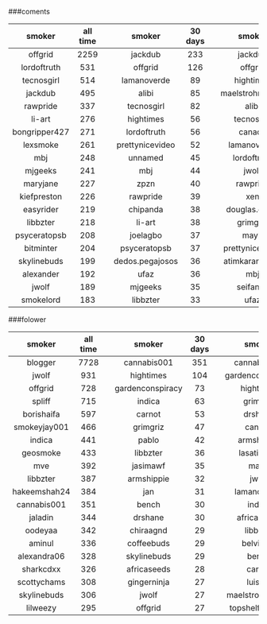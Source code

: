 ###coments

|<center>smoker</center>|<center>all time</center>|<center></center>|<center>smoker</center>|<center>30 days</center>|<center></center>|<center>smoker</center>|<center>7 days</center>|
|--|--|--|--|--|--|--|--|
|<center>	offgrid	</center>|<center>	2259	</center>|<center></center>|<center>	jackdub	</center>|<center>	233	</center>|<center></center>|<center>	jackdub	</center>|<center>	67	</center>|
|<center>	lordoftruth	</center>|<center>	531	</center>|<center></center>|<center>	offgrid	</center>|<center>	126	</center>|<center></center>|<center>	offgrid	</center>|<center>	28	</center>|
|<center>	tecnosgirl	</center>|<center>	514	</center>|<center></center>|<center>	lamanoverde	</center>|<center>	89	</center>|<center></center>|<center>	hightimes	</center>|<center>	25	</center>|
|<center>	jackdub	</center>|<center>	495	</center>|<center></center>|<center>	alibi	</center>|<center>	85	</center>|<center></center>|<center>	maelstrohmblack	</center>|<center>	24	</center>|
|<center>	rawpride	</center>|<center>	337	</center>|<center></center>|<center>	tecnosgirl	</center>|<center>	82	</center>|<center></center>|<center>	alibi	</center>|<center>	22	</center>|
|<center>	li-art	</center>|<center>	276	</center>|<center></center>|<center>	hightimes	</center>|<center>	56	</center>|<center></center>|<center>	tecnosgirl	</center>|<center>	17	</center>|
|<center>	bongripper427	</center>|<center>	271	</center>|<center></center>|<center>	lordoftruth	</center>|<center>	56	</center>|<center></center>|<center>	canada	</center>|<center>	14	</center>|
|<center>	lexsmoke	</center>|<center>	261	</center>|<center></center>|<center>	prettynicevideo	</center>|<center>	52	</center>|<center></center>|<center>	lamanoverde	</center>|<center>	13	</center>|
|<center>	mbj	</center>|<center>	248	</center>|<center></center>|<center>	unnamed	</center>|<center>	45	</center>|<center></center>|<center>	lordoftruth	</center>|<center>	12	</center>|
|<center>	mjgeeks	</center>|<center>	241	</center>|<center></center>|<center>	mbj	</center>|<center>	44	</center>|<center></center>|<center>	jwolf	</center>|<center>	11	</center>|
|<center>	maryjane	</center>|<center>	227	</center>|<center></center>|<center>	zpzn	</center>|<center>	40	</center>|<center></center>|<center>	rawpride	</center>|<center>	11	</center>|
|<center>	kiefpreston	</center>|<center>	226	</center>|<center></center>|<center>	rawpride	</center>|<center>	39	</center>|<center></center>|<center>	xen	</center>|<center>	11	</center>|
|<center>	easyrider	</center>|<center>	219	</center>|<center></center>|<center>	chipanda	</center>|<center>	38	</center>|<center></center>|<center>	douglas.curtis	</center>|<center>	10	</center>|
|<center>	libbzter	</center>|<center>	218	</center>|<center></center>|<center>	li-art	</center>|<center>	38	</center>|<center></center>|<center>	grimgriz	</center>|<center>	10	</center>|
|<center>	psyceratopsb	</center>|<center>	208	</center>|<center></center>|<center>	joelagbo	</center>|<center>	37	</center>|<center></center>|<center>	mayb	</center>|<center>	10	</center>|
|<center>	bitminter	</center>|<center>	204	</center>|<center></center>|<center>	psyceratopsb	</center>|<center>	37	</center>|<center></center>|<center>	prettynicevideo	</center>|<center>	10	</center>|
|<center>	skylinebuds	</center>|<center>	199	</center>|<center></center>|<center>	dedos.pegajosos	</center>|<center>	36	</center>|<center></center>|<center>	atimkaranezi93	</center>|<center>	9	</center>|
|<center>	alexander	</center>|<center>	192	</center>|<center></center>|<center>	ufaz	</center>|<center>	36	</center>|<center></center>|<center>	mbj	</center>|<center>	9	</center>|
|<center>	jwolf	</center>|<center>	189	</center>|<center></center>|<center>	mjgeeks	</center>|<center>	35	</center>|<center></center>|<center>	seifan-lj	</center>|<center>	9	</center>|
|<center>	smokelord	</center>|<center>	183	</center>|<center></center>|<center>	libbzter	</center>|<center>	33	</center>|<center></center>|<center>	ufaz	</center>|<center>	9	</center>|

###folower

|<center>smoker</center>|<center>all time</center>|<center></center>|<center>smoker</center>|<center>30 days</center>|<center></center>|<center>smoker</center>|<center>7 days</center>|
|--|--|--|--|--|--|--|--|
|<center>	blogger	</center>|<center>	7728	</center>|<center></center>|<center>	cannabis001	</center>|<center>	351	</center>|<center></center>|<center>	cannabis001	</center>|<center>	351	</center>|
|<center>	jwolf	</center>|<center>	931	</center>|<center></center>|<center>	hightimes	</center>|<center>	104	</center>|<center></center>|<center>	gardenconspiracy	</center>|<center>	54	</center>|
|<center>	offgrid	</center>|<center>	728	</center>|<center></center>|<center>	gardenconspiracy	</center>|<center>	73	</center>|<center></center>|<center>	hightimes	</center>|<center>	41	</center>|
|<center>	spliff	</center>|<center>	715	</center>|<center></center>|<center>	indica	</center>|<center>	63	</center>|<center></center>|<center>	grimgriz	</center>|<center>	31	</center>|
|<center>	borishaifa	</center>|<center>	597	</center>|<center></center>|<center>	carnot	</center>|<center>	53	</center>|<center></center>|<center>	drshane	</center>|<center>	30	</center>|
|<center>	smokeyjay001	</center>|<center>	466	</center>|<center></center>|<center>	grimgriz	</center>|<center>	47	</center>|<center></center>|<center>	canada	</center>|<center>	25	</center>|
|<center>	indica	</center>|<center>	441	</center>|<center></center>|<center>	pablo	</center>|<center>	42	</center>|<center></center>|<center>	armshippie	</center>|<center>	16	</center>|
|<center>	geosmoke	</center>|<center>	433	</center>|<center></center>|<center>	libbzter	</center>|<center>	36	</center>|<center></center>|<center>	lasatisanta	</center>|<center>	14	</center>|
|<center>	mve	</center>|<center>	392	</center>|<center></center>|<center>	jasimawf	</center>|<center>	35	</center>|<center></center>|<center>	mayb	</center>|<center>	14	</center>|
|<center>	libbzter	</center>|<center>	387	</center>|<center></center>|<center>	armshippie	</center>|<center>	32	</center>|<center></center>|<center>	jwolf	</center>|<center>	11	</center>|
|<center>	hakeemshah24	</center>|<center>	384	</center>|<center></center>|<center>	jan	</center>|<center>	31	</center>|<center></center>|<center>	lamanoverde	</center>|<center>	11	</center>|
|<center>	cannabis001	</center>|<center>	351	</center>|<center></center>|<center>	bench	</center>|<center>	30	</center>|<center></center>|<center>	indica	</center>|<center>	10	</center>|
|<center>	jaladin	</center>|<center>	344	</center>|<center></center>|<center>	drshane	</center>|<center>	30	</center>|<center></center>|<center>	africaseeds	</center>|<center>	9	</center>|
|<center>	oodeyaa	</center>|<center>	342	</center>|<center></center>|<center>	chiraagnd	</center>|<center>	29	</center>|<center></center>|<center>	libbzter	</center>|<center>	8	</center>|
|<center>	aminul	</center>|<center>	336	</center>|<center></center>|<center>	coffeebuds	</center>|<center>	29	</center>|<center></center>|<center>	belvikont	</center>|<center>	7	</center>|
|<center>	alexandra06	</center>|<center>	328	</center>|<center></center>|<center>	skylinebuds	</center>|<center>	29	</center>|<center></center>|<center>	bench	</center>|<center>	7	</center>|
|<center>	sharkcdxx	</center>|<center>	326	</center>|<center></center>|<center>	africaseeds	</center>|<center>	28	</center>|<center></center>|<center>	carnot	</center>|<center>	7	</center>|
|<center>	scottychams	</center>|<center>	308	</center>|<center></center>|<center>	gingerninja	</center>|<center>	27	</center>|<center></center>|<center>	luismy	</center>|<center>	7	</center>|
|<center>	skylinebuds	</center>|<center>	306	</center>|<center></center>|<center>	jwolf	</center>|<center>	27	</center>|<center></center>|<center>	maelstrohmblack	</center>|<center>	7	</center>|
|<center>	lilweezy	</center>|<center>	295	</center>|<center></center>|<center>	offgrid	</center>|<center>	27	</center>|<center></center>|<center>	topshelfharvest	</center>|<center>	7	</center>|
